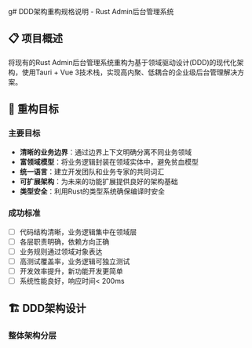 g# DDD架构重构规格说明 - Rust Admin后台管理系统

## 📋 项目概述

将现有的Rust Admin后台管理系统重构为基于领域驱动设计(DDD)的现代化架构，使用Tauri + Vue 3技术栈，实现高内聚、低耦合的企业级后台管理解决方案。

## 🎯 重构目标

### 主要目标
- **清晰的业务边界**：通过边界上下文明确分离不同业务领域
- **富领域模型**：将业务逻辑封装在领域实体中，避免贫血模型
- **统一语言**：建立开发团队和业务专家的共同词汇
- **可扩展架构**：为未来的功能扩展提供良好的架构基础
- **类型安全**：利用Rust的类型系统确保编译时安全

### 成功标准
- [ ] 代码结构清晰，业务逻辑集中在领域层
- [ ] 各层职责明确，依赖方向正确
- [ ] 业务规则通过领域对象表达
- [ ] 高测试覆盖率，业务逻辑可独立测试
- [ ] 开发效率提升，新功能开发更简单
- [ ] 系统性能良好，响应时间< 200ms

## 🏗️ DDD架构设计

### 整体架构分层 